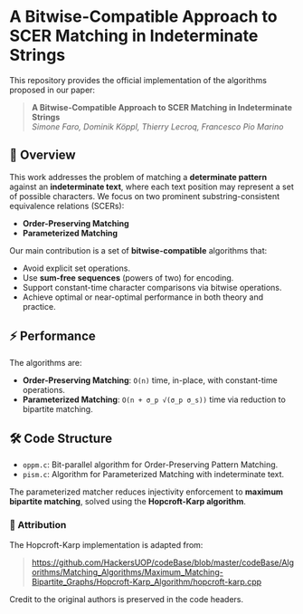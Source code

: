# A Bitwise-Compatible Approach to SCER Matching in Indeterminate Strings

This repository provides the official implementation of the algorithms proposed in our paper:

> **A Bitwise-Compatible Approach to SCER Matching in Indeterminate Strings**  
> *Simone Faro, Dominik Köppl, Thierry Lecroq, Francesco Pio Marino*  

## 📄 Overview

This work addresses the problem of matching a **determinate pattern** against an **indeterminate text**, where each text position may represent a set of possible characters. We focus on two prominent substring-consistent equivalence relations (SCERs):

- **Order-Preserving Matching**
- **Parameterized Matching**

Our main contribution is a set of **bitwise-compatible** algorithms that:
- Avoid explicit set operations.
- Use **sum-free sequences** (powers of two) for encoding.
- Support constant-time character comparisons via bitwise operations.
- Achieve optimal or near-optimal performance in both theory and practice.

## ⚡ Performance

The algorithms are:
- **Order-Preserving Matching**: `O(n)` time, in-place, with constant-time operations.
- **Parameterized Matching**: `O(n + σ_p √(σ_p σ_s))` time via reduction to bipartite matching.

## 🛠 Code Structure

- `oppm.c`: Bit-parallel algorithm for Order-Preserving Pattern Matching.
- `pism.c`: Algorithm for Parameterized Matching with indeterminate text.

The parameterized matcher reduces injectivity enforcement to **maximum bipartite matching**, solved using the **Hopcroft-Karp algorithm**.

### 📌 Attribution

The Hopcroft-Karp implementation is adapted from:

> https://github.com/HackersUOP/codeBase/blob/master/codeBase/Algorithms/Matching_Algorithms/Maximum_Matching-Bipartite_Graphs/Hopcroft-Karp_Algorithm/hopcroft-karp.cpp

Credit to the original authors is preserved in the code headers.
